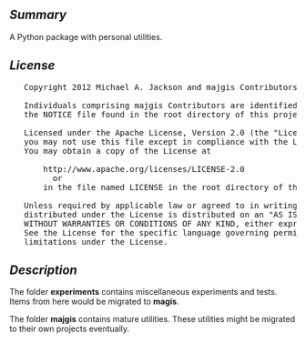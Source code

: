 *Summary*
---------
A Python package with personal utilities.

*License*
---------
<pre>
   Copyright 2012 Michael A. Jackson and majgis Contributors
    
   Individuals comprising majgis Contributors are identified in 
   the NOTICE file found in the root directory of this project.

   Licensed under the Apache License, Version 2.0 (the "License");
   you may not use this file except in compliance with the License.
   You may obtain a copy of the License at

       http://www.apache.org/licenses/LICENSE-2.0
         or
       in the file named LICENSE in the root directory of this project.

   Unless required by applicable law or agreed to in writing, software
   distributed under the License is distributed on an "AS IS" BASIS,
   WITHOUT WARRANTIES OR CONDITIONS OF ANY KIND, either express or implied.
   See the License for the specific language governing permissions and
   limitations under the License.
</pre>

*Description*
-------------

The folder **experiments** contains miscellaneous experiments and tests.  Items from here would be migrated to **magis**.

The folder **majgis** contains mature utilities.  These utilities might be migrated to their own projects eventually.


